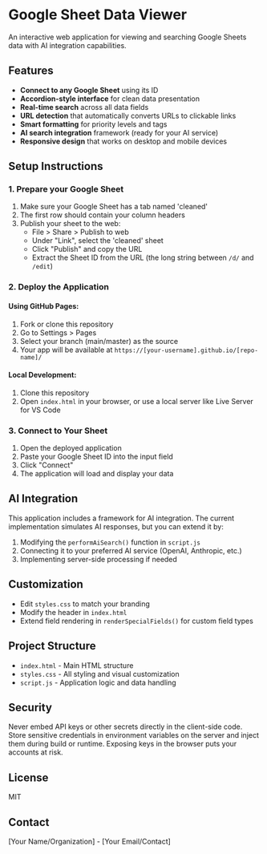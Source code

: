 # Google Sheet Data Viewer

An interactive web application for viewing and searching Google Sheets data with AI integration capabilities.

## Features

- **Connect to any Google Sheet** using its ID
- **Accordion-style interface** for clean data presentation
- **Real-time search** across all data fields
- **URL detection** that automatically converts URLs to clickable links
- **Smart formatting** for priority levels and tags
- **AI search integration** framework (ready for your AI service)
- **Responsive design** that works on desktop and mobile devices

## Setup Instructions

### 1. Prepare your Google Sheet

1. Make sure your Google Sheet has a tab named 'cleaned'
2. The first row should contain your column headers
3. Publish your sheet to the web:
   - File > Share > Publish to web
   - Under "Link", select the 'cleaned' sheet
   - Click "Publish" and copy the URL
   - Extract the Sheet ID from the URL (the long string between `/d/` and `/edit`)

### 2. Deploy the Application

#### Using GitHub Pages:

1. Fork or clone this repository
2. Go to Settings > Pages
3. Select your branch (main/master) as the source
4. Your app will be available at `https://[your-username].github.io/[repo-name]/`

#### Local Development:

1. Clone this repository
2. Open `index.html` in your browser, or use a local server like Live Server for VS Code

### 3. Connect to Your Sheet

1. Open the deployed application
2. Paste your Google Sheet ID into the input field
3. Click "Connect"
4. The application will load and display your data

## AI Integration

This application includes a framework for AI integration. The current implementation simulates AI responses, but you can extend it by:

1. Modifying the `performAiSearch()` function in `script.js`
2. Connecting it to your preferred AI service (OpenAI, Anthropic, etc.)
3. Implementing server-side processing if needed

## Customization

- Edit `styles.css` to match your branding
- Modify the header in `index.html`
- Extend field rendering in `renderSpecialFields()` for custom field types

## Project Structure

- `index.html` - Main HTML structure
- `styles.css` - All styling and visual customization
- `script.js` - Application logic and data handling

## Security

Never embed API keys or other secrets directly in the client-side code.
Store sensitive credentials in environment variables on the server and
inject them during build or runtime. Exposing keys in the browser puts
your accounts at risk.

## License

MIT

## Contact

[Your Name/Organization] - [Your Email/Contact]
